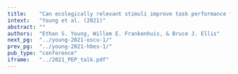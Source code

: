 ```yaml
---
title:    "Can ecologically relevant stimuli improve task performance for people living in poverty?"
intext:   "Young et al. (2021)"
abstract: ""
authors:  "Ethan S. Young, Willem E. Frankenhuis, & Bruce J. Ellis"
next_pg:  "../young-2021-oscu-1/"
prev_pg:  "../young-2021-hbes-1/"
pub_type: "conference"
iframe:   "../2021_PEP_talk.pdf"
---
```

